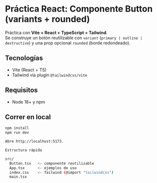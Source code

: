 # Práctica React: Componente Button (variants + rounded)

Práctica con **Vite + React + TypeScript + Tailwind**.  
Se construye un botón reutilizable con `variant` (`primary | outline | destructive`) y
una prop opcional `rounded` (borde redondeado).

## Tecnologías
- Vite (React + TS)
- Tailwind vía plugin `@tailwindcss/vite`

## Requisitos
- Node 18+ y npm

## Correr en local
```bash
npm install
npm run dev

Abre http://localhost:5173.

Estructura rápida

src/
  Button.tsx   <- componente reutilizable
  App.tsx      <- ejemplos de uso
  index.css    <- Tailwind (@import "tailwindcss")
  main.tsx
